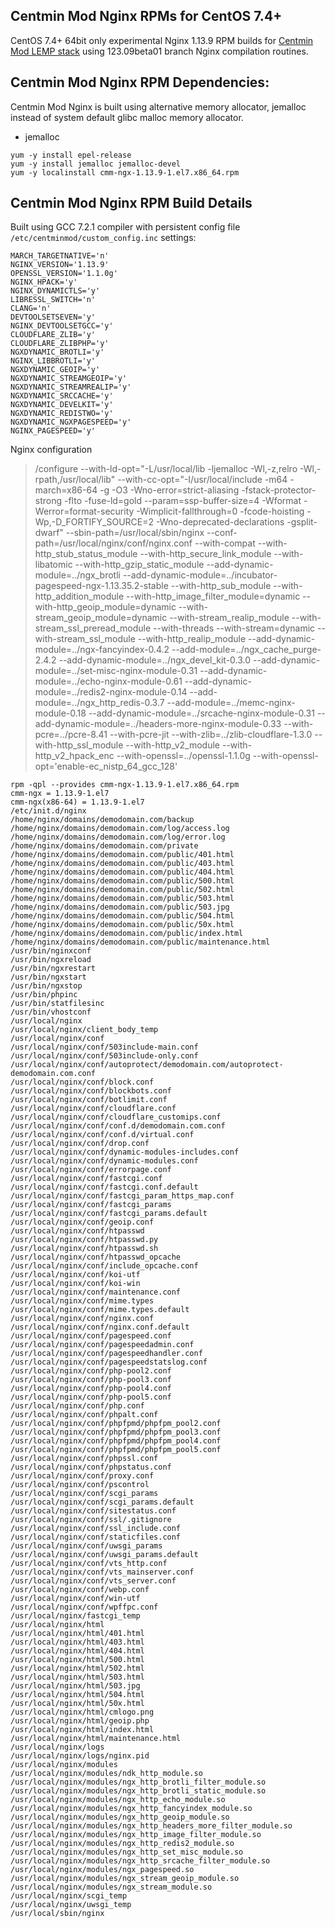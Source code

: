 ## Centmin Mod Nginx RPMs for CentOS 7.4+

CentOS 7.4+ 64bit only experimental Nginx 1.13.9 RPM builds for [Centmin Mod LEMP stack](https://centminmod.com) using 123.09beta01 branch Nginx compilation routines.

## Centmin Mod Nginx RPM Dependencies:

Centmin Mod Nginx is built using alternative memory allocator, jemalloc instead of system default glibc malloc memory allocator.

* jemalloc

```
yum -y install epel-release
yum -y install jemalloc jemalloc-devel
yum -y localinstall cmm-ngx-1.13.9-1.el7.x86_64.rpm
```

## Centmin Mod Nginx RPM Build Details

Built using GCC 7.2.1 compiler with persistent config file `/etc/centminmod/custom_config.inc` settings:

```
MARCH_TARGETNATIVE='n'
NGINX_VERSION='1.13.9'
OPENSSL_VERSION='1.1.0g'
NGINX_HPACK='y'
NGINX_DYNAMICTLS='y'
LIBRESSL_SWITCH='n'
CLANG='n'
DEVTOOLSETSEVEN='y'
NGINX_DEVTOOLSETGCC='y'
CLOUDFLARE_ZLIB='y'
CLOUDFLARE_ZLIBPHP='y'
NGXDYNAMIC_BROTLI='y'
NGINX_LIBBROTLI='y'
NGXDYNAMIC_GEOIP='y'
NGXDYNAMIC_STREAMGEOIP='y'
NGXDYNAMIC_STREAMREALIP='y'
NGXDYNAMIC_SRCCACHE='y'
NGXDYNAMIC_DEVELKIT='y'
NGXDYNAMIC_REDISTWO='y'
NGXDYNAMIC_NGXPAGESPEED='y'
NGINX_PAGESPEED='y'
```

Nginx configuration


> /configure --with-ld-opt="-L/usr/local/lib -ljemalloc -Wl,-z,relro -Wl,-rpath,/usr/local/lib" --with-cc-opt="-I/usr/local/include -m64 -march=x86-64 -g -O3 -Wno-error=strict-aliasing -fstack-protector-strong -flto -fuse-ld=gold --param=ssp-buffer-size=4 -Wformat -Werror=format-security -Wimplicit-fallthrough=0 -fcode-hoisting  -Wp,-D_FORTIFY_SOURCE=2 -Wno-deprecated-declarations -gsplit-dwarf" --sbin-path=/usr/local/sbin/nginx --conf-path=/usr/local/nginx/conf/nginx.conf --with-compat --with-http_stub_status_module --with-http_secure_link_module --with-libatomic --with-http_gzip_static_module --add-dynamic-module=../ngx_brotli --add-dynamic-module=../incubator-pagespeed-ngx-1.13.35.2-stable --with-http_sub_module --with-http_addition_module --with-http_image_filter_module=dynamic --with-http_geoip_module=dynamic --with-stream_geoip_module=dynamic --with-stream_realip_module --with-stream_ssl_preread_module --with-threads --with-stream=dynamic --with-stream_ssl_module --with-http_realip_module --add-dynamic-module=../ngx-fancyindex-0.4.2 --add-module=../ngx_cache_purge-2.4.2 --add-dynamic-module=../ngx_devel_kit-0.3.0 --add-dynamic-module=../set-misc-nginx-module-0.31 --add-dynamic-module=../echo-nginx-module-0.61 --add-dynamic-module=../redis2-nginx-module-0.14 --add-module=../ngx_http_redis-0.3.7 --add-module=../memc-nginx-module-0.18 --add-dynamic-module=../srcache-nginx-module-0.31 --add-dynamic-module=../headers-more-nginx-module-0.33 --with-pcre=../pcre-8.41 --with-pcre-jit --with-zlib=../zlib-cloudflare-1.3.0 --with-http_ssl_module --with-http_v2_module --with-http_v2_hpack_enc --with-openssl=../openssl-1.1.0g --with-openssl-opt='enable-ec_nistp_64_gcc_128'


```
rpm -qpl --provides cmm-ngx-1.13.9-1.el7.x86_64.rpm
cmm-ngx = 1.13.9-1.el7
cmm-ngx(x86-64) = 1.13.9-1.el7
/etc/init.d/nginx
/home/nginx/domains/demodomain.com/backup
/home/nginx/domains/demodomain.com/log/access.log
/home/nginx/domains/demodomain.com/log/error.log
/home/nginx/domains/demodomain.com/private
/home/nginx/domains/demodomain.com/public/401.html
/home/nginx/domains/demodomain.com/public/403.html
/home/nginx/domains/demodomain.com/public/404.html
/home/nginx/domains/demodomain.com/public/500.html
/home/nginx/domains/demodomain.com/public/502.html
/home/nginx/domains/demodomain.com/public/503.html
/home/nginx/domains/demodomain.com/public/503.jpg
/home/nginx/domains/demodomain.com/public/504.html
/home/nginx/domains/demodomain.com/public/50x.html
/home/nginx/domains/demodomain.com/public/index.html
/home/nginx/domains/demodomain.com/public/maintenance.html
/usr/bin/nginxconf
/usr/bin/ngxreload
/usr/bin/ngxrestart
/usr/bin/ngxstart
/usr/bin/ngxstop
/usr/bin/phpinc
/usr/bin/statfilesinc
/usr/bin/vhostconf
/usr/local/nginx
/usr/local/nginx/client_body_temp
/usr/local/nginx/conf
/usr/local/nginx/conf/503include-main.conf
/usr/local/nginx/conf/503include-only.conf
/usr/local/nginx/conf/autoprotect/demodomain.com/autoprotect-demodomain.com.conf
/usr/local/nginx/conf/block.conf
/usr/local/nginx/conf/blockbots.conf
/usr/local/nginx/conf/botlimit.conf
/usr/local/nginx/conf/cloudflare.conf
/usr/local/nginx/conf/cloudflare_customips.conf
/usr/local/nginx/conf/conf.d/demodomain.com.conf
/usr/local/nginx/conf/conf.d/virtual.conf
/usr/local/nginx/conf/drop.conf
/usr/local/nginx/conf/dynamic-modules-includes.conf
/usr/local/nginx/conf/dynamic-modules.conf
/usr/local/nginx/conf/errorpage.conf
/usr/local/nginx/conf/fastcgi.conf
/usr/local/nginx/conf/fastcgi.conf.default
/usr/local/nginx/conf/fastcgi_param_https_map.conf
/usr/local/nginx/conf/fastcgi_params
/usr/local/nginx/conf/fastcgi_params.default
/usr/local/nginx/conf/geoip.conf
/usr/local/nginx/conf/htpasswd
/usr/local/nginx/conf/htpasswd.py
/usr/local/nginx/conf/htpasswd.sh
/usr/local/nginx/conf/htpasswd_opcache
/usr/local/nginx/conf/include_opcache.conf
/usr/local/nginx/conf/koi-utf
/usr/local/nginx/conf/koi-win
/usr/local/nginx/conf/maintenance.conf
/usr/local/nginx/conf/mime.types
/usr/local/nginx/conf/mime.types.default
/usr/local/nginx/conf/nginx.conf
/usr/local/nginx/conf/nginx.conf.default
/usr/local/nginx/conf/pagespeed.conf
/usr/local/nginx/conf/pagespeedadmin.conf
/usr/local/nginx/conf/pagespeedhandler.conf
/usr/local/nginx/conf/pagespeedstatslog.conf
/usr/local/nginx/conf/php-pool2.conf
/usr/local/nginx/conf/php-pool3.conf
/usr/local/nginx/conf/php-pool4.conf
/usr/local/nginx/conf/php-pool5.conf
/usr/local/nginx/conf/php.conf
/usr/local/nginx/conf/phpalt.conf
/usr/local/nginx/conf/phpfpmd/phpfpm_pool2.conf
/usr/local/nginx/conf/phpfpmd/phpfpm_pool3.conf
/usr/local/nginx/conf/phpfpmd/phpfpm_pool4.conf
/usr/local/nginx/conf/phpfpmd/phpfpm_pool5.conf
/usr/local/nginx/conf/phpssl.conf
/usr/local/nginx/conf/phpstatus.conf
/usr/local/nginx/conf/proxy.conf
/usr/local/nginx/conf/pscontrol
/usr/local/nginx/conf/scgi_params
/usr/local/nginx/conf/scgi_params.default
/usr/local/nginx/conf/sitestatus.conf
/usr/local/nginx/conf/ssl/.gitignore
/usr/local/nginx/conf/ssl_include.conf
/usr/local/nginx/conf/staticfiles.conf
/usr/local/nginx/conf/uwsgi_params
/usr/local/nginx/conf/uwsgi_params.default
/usr/local/nginx/conf/vts_http.conf
/usr/local/nginx/conf/vts_mainserver.conf
/usr/local/nginx/conf/vts_server.conf
/usr/local/nginx/conf/webp.conf
/usr/local/nginx/conf/win-utf
/usr/local/nginx/conf/wpffpc.conf
/usr/local/nginx/fastcgi_temp
/usr/local/nginx/html
/usr/local/nginx/html/401.html
/usr/local/nginx/html/403.html
/usr/local/nginx/html/404.html
/usr/local/nginx/html/500.html
/usr/local/nginx/html/502.html
/usr/local/nginx/html/503.html
/usr/local/nginx/html/503.jpg
/usr/local/nginx/html/504.html
/usr/local/nginx/html/50x.html
/usr/local/nginx/html/cmlogo.png
/usr/local/nginx/html/geoip.php
/usr/local/nginx/html/index.html
/usr/local/nginx/html/maintenance.html
/usr/local/nginx/logs
/usr/local/nginx/logs/nginx.pid
/usr/local/nginx/modules
/usr/local/nginx/modules/ndk_http_module.so
/usr/local/nginx/modules/ngx_http_brotli_filter_module.so
/usr/local/nginx/modules/ngx_http_brotli_static_module.so
/usr/local/nginx/modules/ngx_http_echo_module.so
/usr/local/nginx/modules/ngx_http_fancyindex_module.so
/usr/local/nginx/modules/ngx_http_geoip_module.so
/usr/local/nginx/modules/ngx_http_headers_more_filter_module.so
/usr/local/nginx/modules/ngx_http_image_filter_module.so
/usr/local/nginx/modules/ngx_http_redis2_module.so
/usr/local/nginx/modules/ngx_http_set_misc_module.so
/usr/local/nginx/modules/ngx_http_srcache_filter_module.so
/usr/local/nginx/modules/ngx_pagespeed.so
/usr/local/nginx/modules/ngx_stream_geoip_module.so
/usr/local/nginx/modules/ngx_stream_module.so
/usr/local/nginx/scgi_temp
/usr/local/nginx/uwsgi_temp
/usr/local/sbin/nginx
```